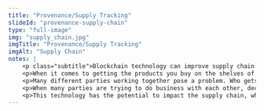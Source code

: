 ```yaml
--- 
title: "Provenance/Supply Tracking"
slideId: "provenance-supply-chain"
type: "full-image"
img: "supply_chain.jpg"
imgTitle: "Provenance/Supply Tracking"
imgAlt: "Supply Chain"
notes: | 
    <p class="subtitle">Blockchain technology can improve supply chain coordination by allowing different parties to work together as equal participants.</p>
    <p>When it comes to getting the products you buy on the shelves of your local market, there are many different people that have to work together. The supply chain describes how food or other goods get from their point of origin to their point of sale.</p>
    <p>Many different parties working together pose a problem. Who gets to be in charge? Who oversees the entire process? A central server is a possibility, but that would require all of the parties giving up control, and money, to an additional third-party that would make sure the entire process is executed before paying the individuals or businesses involved. Disputes, which are bound to happen, have no resolution. When a problem occurs, it is difficult to pinpoint the part of the supply chain that messed up. There is no dispute resolution mechanism in these contracts, and these issues often have to be resolved in a courtroom, incurring massive costs for everyone involved.</p>
    <p>When many parties are trying to do business with each other, decentralized technology provides a possible solution. Instead of one administrator having control of the process, each party has access to only the data they need to execute their part of the transaction. Use cases have included printing QR codes on eggs, where each time the product changes hands the codes are rescanned to make sure no damage has occured. A blockchain can provide digital uniqueness, complete with an immutable digital receipt, without the use of a central server.</p>
    <p>This technology has the potential to impact the supply chain, whether it be fighting food fraud, or enforcing fair trade policies. Immutable digital receipts can be used to settle many disputes.</p>
---
```

